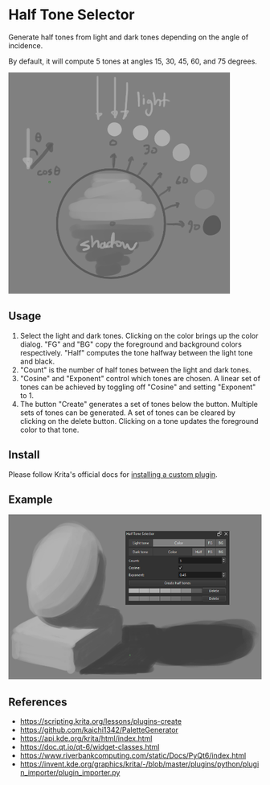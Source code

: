 # Half Tone Selector

Generate half tones from light and dark tones depending on the angle of incidence.

By default, it will compute 5 tones at angles 15, 30, 45, 60, and 75 degrees.

![Default](./selection.png)

## Usage

1. Select the light and dark tones. Clicking on the color brings up the color dialog. "FG" and "BG" copy the foreground and background colors respectively. "Half" computes the tone halfway between the light tone and black.
2. "Count" is the number of half tones between the light and dark tones.
3. "Cosine" and "Exponent" control which tones are chosen. A linear set of tones can be achieved by toggling off "Cosine" and setting "Exponent" to 1.
4. The button "Create" generates a set of tones below the button. Multiple sets of tones can be generated. A set of tones can be cleared by clicking on the delete button. Clicking on a tone updates the foreground color to that tone.

## Install

Please follow Krita's official docs for [installing a custom plugin](https://docs.krita.org/en/user_manual/python_scripting/install_custom_python_plugin.html).

## Example

![Example](./example.png)

## References

* https://scripting.krita.org/lessons/plugins-create
* https://github.com/kaichi1342/PaletteGenerator
* https://api.kde.org/krita/html/index.html
* https://doc.qt.io/qt-6/widget-classes.html
* https://www.riverbankcomputing.com/static/Docs/PyQt6/index.html
* https://invent.kde.org/graphics/krita/-/blob/master/plugins/python/plugin_importer/plugin_importer.py